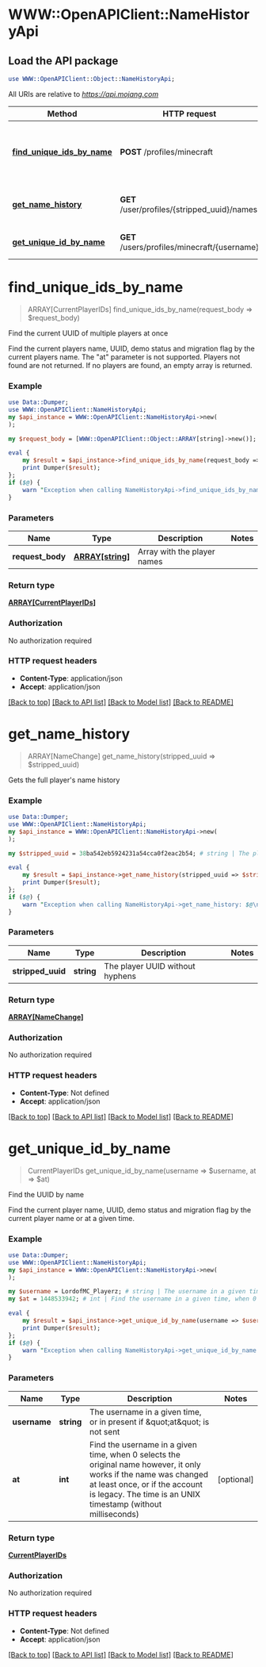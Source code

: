 # WWW::OpenAPIClient::NameHistoryApi

## Load the API package
```perl
use WWW::OpenAPIClient::Object::NameHistoryApi;
```

All URIs are relative to *https://api.mojang.com*

Method | HTTP request | Description
------------- | ------------- | -------------
[**find_unique_ids_by_name**](NameHistoryApi.md#find_unique_ids_by_name) | **POST** /profiles/minecraft | Find the current UUID of multiple players at once
[**get_name_history**](NameHistoryApi.md#get_name_history) | **GET** /user/profiles/{stripped_uuid}/names | Gets the full player&#39;s name history
[**get_unique_id_by_name**](NameHistoryApi.md#get_unique_id_by_name) | **GET** /users/profiles/minecraft/{username} | Find the UUID by name


# **find_unique_ids_by_name**
> ARRAY[CurrentPlayerIDs] find_unique_ids_by_name(request_body => $request_body)

Find the current UUID of multiple players at once

Find the current players name, UUID, demo status and migration flag by the current players name. The \"at\" parameter is not supported. Players not found are not returned. If no players are found, an empty array is returned.

### Example 
```perl
use Data::Dumper;
use WWW::OpenAPIClient::NameHistoryApi;
my $api_instance = WWW::OpenAPIClient::NameHistoryApi->new(
);

my $request_body = [WWW::OpenAPIClient::Object::ARRAY[string]->new()]; # ARRAY[string] | Array with the player names

eval { 
    my $result = $api_instance->find_unique_ids_by_name(request_body => $request_body);
    print Dumper($result);
};
if ($@) {
    warn "Exception when calling NameHistoryApi->find_unique_ids_by_name: $@\n";
}
```

### Parameters

Name | Type | Description  | Notes
------------- | ------------- | ------------- | -------------
 **request_body** | [**ARRAY[string]**](ARRAY.md)| Array with the player names | 

### Return type

[**ARRAY[CurrentPlayerIDs]**](CurrentPlayerIDs.md)

### Authorization

No authorization required

### HTTP request headers

 - **Content-Type**: application/json
 - **Accept**: application/json

[[Back to top]](#) [[Back to API list]](../README.md#documentation-for-api-endpoints) [[Back to Model list]](../README.md#documentation-for-models) [[Back to README]](../README.md)

# **get_name_history**
> ARRAY[NameChange] get_name_history(stripped_uuid => $stripped_uuid)

Gets the full player's name history

### Example 
```perl
use Data::Dumper;
use WWW::OpenAPIClient::NameHistoryApi;
my $api_instance = WWW::OpenAPIClient::NameHistoryApi->new(
);

my $stripped_uuid = 38ba542eb5924231a54cca0f2eac2b54; # string | The player UUID without hyphens

eval { 
    my $result = $api_instance->get_name_history(stripped_uuid => $stripped_uuid);
    print Dumper($result);
};
if ($@) {
    warn "Exception when calling NameHistoryApi->get_name_history: $@\n";
}
```

### Parameters

Name | Type | Description  | Notes
------------- | ------------- | ------------- | -------------
 **stripped_uuid** | **string**| The player UUID without hyphens | 

### Return type

[**ARRAY[NameChange]**](NameChange.md)

### Authorization

No authorization required

### HTTP request headers

 - **Content-Type**: Not defined
 - **Accept**: application/json

[[Back to top]](#) [[Back to API list]](../README.md#documentation-for-api-endpoints) [[Back to Model list]](../README.md#documentation-for-models) [[Back to README]](../README.md)

# **get_unique_id_by_name**
> CurrentPlayerIDs get_unique_id_by_name(username => $username, at => $at)

Find the UUID by name

Find the current player name, UUID, demo status and migration flag by the current player name or at a given time.

### Example 
```perl
use Data::Dumper;
use WWW::OpenAPIClient::NameHistoryApi;
my $api_instance = WWW::OpenAPIClient::NameHistoryApi->new(
);

my $username = LordofMC_Playerz; # string | The username in a given time, or in present if \"at\" is not sent
my $at = 1448533942; # int | Find the username in a given time, when 0 selects the original name however, it only works if the name was changed at least once, or if the account is legacy. The time is an UNIX timestamp (without milliseconds)

eval { 
    my $result = $api_instance->get_unique_id_by_name(username => $username, at => $at);
    print Dumper($result);
};
if ($@) {
    warn "Exception when calling NameHistoryApi->get_unique_id_by_name: $@\n";
}
```

### Parameters

Name | Type | Description  | Notes
------------- | ------------- | ------------- | -------------
 **username** | **string**| The username in a given time, or in present if \&quot;at\&quot; is not sent | 
 **at** | **int**| Find the username in a given time, when 0 selects the original name however, it only works if the name was changed at least once, or if the account is legacy. The time is an UNIX timestamp (without milliseconds) | [optional] 

### Return type

[**CurrentPlayerIDs**](CurrentPlayerIDs.md)

### Authorization

No authorization required

### HTTP request headers

 - **Content-Type**: Not defined
 - **Accept**: application/json

[[Back to top]](#) [[Back to API list]](../README.md#documentation-for-api-endpoints) [[Back to Model list]](../README.md#documentation-for-models) [[Back to README]](../README.md)

